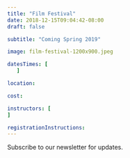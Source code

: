 ```yaml
---
title: "Film Festival"
date: 2018-12-15T09:04:42-08:00
draft: false

subtitle: "Coming Spring 2019"

image: film-festival-1200x900.jpeg

datesTimes: [ 
   ]

location:

cost:

instructors: [
]

registrationInstructions:
---
```


Subscribe to our newsletter for updates.
